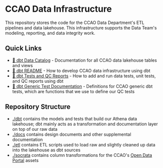 # CCAO Data Infrastructure

This repository stores the code for the CCAO Data Department's ETL
pipelines and data lakehouse. This infrastructure supports the Data Team's
modeling, reporting, and data integrity work.

## Quick Links

- [:file_folder: dbt Data Catalog](https://ccao-data.github.io/data-architecture/#!/overview) -
  Documentation for all CCAO data lakehouse tables and views
- [:nut_and_bolt: dbt README](/dbt/README.md) - How to develop CCAO data
  infrastructure using dbt
- [:test_tube: dbt Tests and QC Reports](dbt/README.md#-how-to-add-and-run-tests-and-qc-reports) -
  How to add and run data tests, unit tests, and QC reports using dbt
- [:pencil: dbt Generic Test Documentation](/dbt/tests/generic/README.md) -
  Definitions for CCAO generic dbt tests, which are functions that we use to define our QC tests

## Repository Structure

- [./dbt](./dbt) contains the models and tests that build our Athena data lakehouse;
  dbt mainly acts as a transformation and documentation layer on top of our raw data
- [./docs](./docs) contains design documents and other supplemental documentation
- [./etl](./etl) contains ETL scripts used to load raw and slightly cleaned up
  data into the lakehouse as dbt sources
- [./socrata](./socrata) contains column transformations for the CCAO's
  [Open Data Portal](https://datacatalog.cookcountyil.gov/) assets
